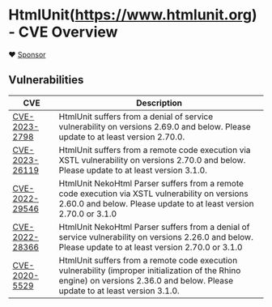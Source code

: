 # HtmlUnit(https://www.htmlunit.org) - CVE Overview

:heart: [Sponsor](https://github.com/sponsors/rbri)

## Vulnerabilities

| CVE                                                               | Description |
|-------------------------------------------------------------------|-----------------|
| [CVE-2023-2798](https://nvd.nist.gov/vuln/detail/CVE-2023-2798)   | HtmlUnit suffers from a denial of service vulnerability on versions 2.69.0 and below. Please update to at least version 2.70.0. |
| [CVE-2023-26119](https://nvd.nist.gov/vuln/detail/CVE-2023-26119) | HtmlUnit suffers from a remote code execution via XSTL vulnerability on versions 2.70.0 and below. Please update to at least version 3.1.0. |
| [CVE-2022-29546](https://nvd.nist.gov/vuln/detail/CVE-2022-29546) | HtmlUnit NekoHtml Parser suffers from a remote code execution via XSTL vulnerability on versions 2.60.0 and below. Please update to at least version 2.70.0 or 3.1.0 |
| [CVE-2022-28366](https://nvd.nist.gov/vuln/detail/CVE-2022-28366) | HtmlUnit NekoHtml Parser suffers from a denial of service vulnerability on versions 2.26.0 and below. Please update to at least version 2.70.0 or 3.1.0 |
| [CVE-2020-5529](https://nvd.nist.gov/vuln/detail/CVE-2020-5529)   | HtmlUnit suffers from a remote code execution vulnerability (improper initialization of the Rhino engine) on versions 2.36.0 and below. Please update to at least version 3.1.0. |
